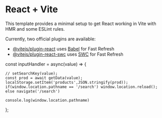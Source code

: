 # React + Vite

This template provides a minimal setup to get React working in Vite with HMR and some ESLint rules.

Currently, two official plugins are available:

- [@vitejs/plugin-react](https://github.com/vitejs/vite-plugin-react/blob/main/packages/plugin-react/README.md) uses [Babel](https://babeljs.io/) for Fast Refresh
- [@vitejs/plugin-react-swc](https://github.com/vitejs/vite-plugin-react-swc) uses [SWC](https://swc.rs/) for Fast Refresh



const inputHandler = async(value) => {
      
    
    // setSearchKey(value);
    const prod = await getData(value);
    localStorage.setItem('products',JSON.stringify(prod));
    if(window.location.pathname == '/search') window.location.reload();
    else navigate('/search')
    
    console.log(window.location.pathname)
   
  };